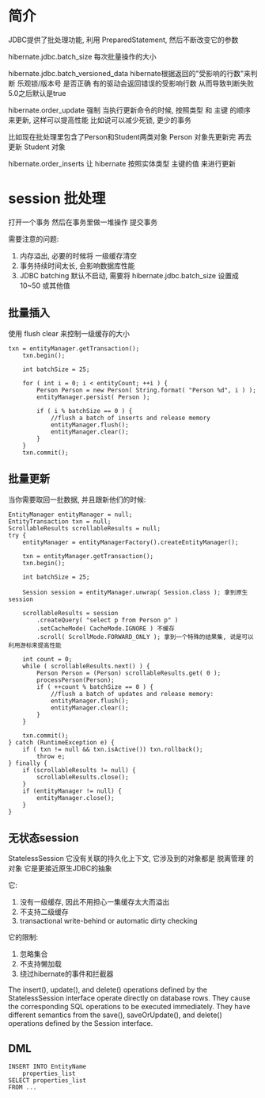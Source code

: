 # 简介 #

JDBC提供了批处理功能, 利用 PreparedStatement, 然后不断改变它的参数

hibernate.jdbc.batch_size 每次批量操作的大小

hibernate.jdbc.batch_versioned_data
hibernate根据返回的"受影响的行数"来判断 乐观锁/版本号 是否正确
有的驱动会返回错误的受影响行数 从而导致判断失败
5.0之后默认是true

hibernate.order_update
强制 当执行更新命令的时候, 按照类型 和 主键 的顺序来更新, 这样可以提高性能
比如说可以减少死锁, 更少的事务

比如现在批处理里包含了Person和Student两类对象 Person 对象先更新完 再去更新 Student 对象

hibernate.order_inserts
让 hibernate 按照实体类型 主键的值 来进行更新



# session 批处理 #
打开一个事务
然后在事务里做一堆操作
提交事务

需要注意的问题:
1. 内存溢出, 必要的时候将 一级缓存清空
2. 事务持续时间太长, 会影响数据库性能
3. JDBC batching 默认不启动, 需要将 hibernate.jdbc.batch_size 设置成10~50 或其他值

## 批量插入 ##
使用 flush clear 来控制一级缓存的大小
```
txn = entityManager.getTransaction();
    txn.begin();

    int batchSize = 25;

    for ( int i = 0; i < entityCount; ++i ) {
        Person Person = new Person( String.format( "Person %d", i ) );
        entityManager.persist( Person );

        if ( i % batchSize == 0 ) {
            //flush a batch of inserts and release memory
            entityManager.flush();
            entityManager.clear();
        }
    }
    txn.commit();
```

## 批量更新 ##
当你需要取回一批数据, 并且跟新他们的时候:
```
EntityManager entityManager = null;
EntityTransaction txn = null;
ScrollableResults scrollableResults = null;
try {
    entityManager = entityManagerFactory().createEntityManager();

    txn = entityManager.getTransaction();
    txn.begin();

    int batchSize = 25;

    Session session = entityManager.unwrap( Session.class ); 拿到原生session

    scrollableResults = session
        .createQuery( "select p from Person p" )
        .setCacheMode( CacheMode.IGNORE ) 不缓存
        .scroll( ScrollMode.FORWARD_ONLY ); 拿到一个特殊的结果集, 说是可以利用游标来提高性能

    int count = 0;
    while ( scrollableResults.next() ) {
        Person Person = (Person) scrollableResults.get( 0 );
        processPerson(Person);
        if ( ++count % batchSize == 0 ) {
            //flush a batch of updates and release memory:
            entityManager.flush();
            entityManager.clear();
        }
    }

    txn.commit();
} catch (RuntimeException e) {
    if ( txn != null && txn.isActive()) txn.rollback();
        throw e;
} finally {
    if (scrollableResults != null) {
        scrollableResults.close();
    }
    if (entityManager != null) {
        entityManager.close();
    }
}
```

## 无状态session ##
StatelessSession
它没有关联的持久化上下文, 它涉及到的对象都是 脱离管理 的对象
它是更接近原生JDBC的抽象

它:
1. 没有一级缓存, 因此不用担心一集缓存太大而溢出
2. 不支持二级缓存
3. transactional write-behind or automatic dirty checking

它的限制:
1. 忽略集合
2. 不支持懒加载
3. 绕过hibernate的事件和拦截器

The insert(), update(), and delete() operations defined by the StatelessSession interface operate directly on database rows. They cause the corresponding SQL operations to be executed immediately. They have different semantics from the save(), saveOrUpdate(), and delete() operations defined by the Session interface.


## DML ##
```
INSERT INTO EntityName
	properties_list
SELECT properties_list
FROM ...
```

